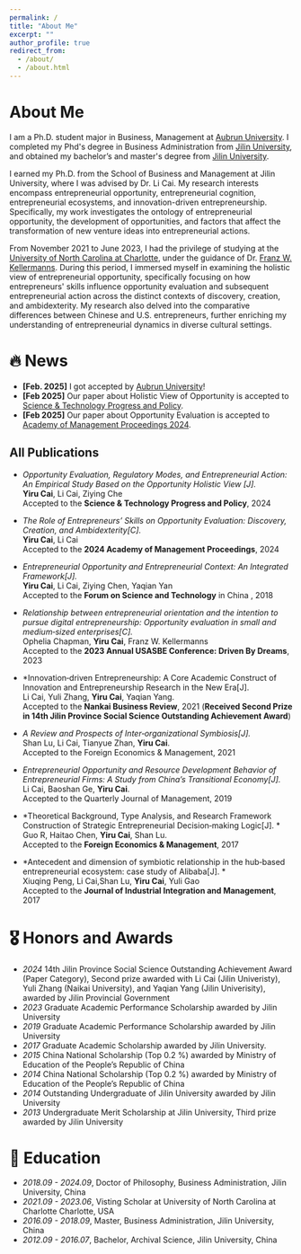 ```yaml
---
permalink: /
title: "About Me"
excerpt: ""
author_profile: true
redirect_from: 
  - /about/
  - /about.html
---
```


<span class='anchor' id='about-me'></span>

# About Me
I am a Ph.D. student major in Business, Management at [Aubrun University](https://www.auburn.edu/). I completed my Phd's degree in Business Administration
from [Jilin University](https://www.jlu.edu.cn/), and obtained my bachelor’s and master's degree from [Jilin University](https://www.jlu.edu.cn/).

I earned my Ph.D. from the School of Business and Management at Jilin University, where I was advised by Dr. Li Cai. My research interests encompass entrepreneurial opportunity, entrepreneurial cognition, entrepreneurial ecosystems, and innovation-driven entrepreneurship. Specifically, my work investigates the ontology of entrepreneurial opportunity, the development of opportunities, and factors that affect the transformation of new venture ideas into entrepreneurial actions.

From November 2021 to June 2023, I had the privilege of studying at the [University of North Carolina at Charlotte](https://www.charlotte.edu/), under the guidance of Dr. [Franz W. Kellermanns](https://belkcollege.charlotte.edu/directory/franz-w-kellermanns/). During this period, I immersed myself in examining the holistic view of entrepreneurial opportunity, specifically focusing on how entrepreneurs' skills influence opportunity evaluation and subsequent entrepreneurial action across the distinct contexts of discovery, creation, and ambidexterity. My research also delved into the comparative differences between Chinese and U.S. entrepreneurs, further enriching my understanding of entrepreneurial dynamics in diverse cultural settings.

# 🔥 News
- **[Feb. 2025]** I got accepted by [Aubrun University](https://www.auburn.edu/)!
- **[Feb 2025]** Our paper about Holistic View of Opportunity is accepted to [Science & Technology Progress and Policy](https://www.kjjb.org/EN/top_access).
- **[Feb 2025]** Our paper about Opportunity Evaluation is accepted to [Academy
of Management Proceedings 2024](https://journals.aom.org/toc/amproc/2024/1).


<!--
## Highlights
<div class='paper-box'><div class='paper-box-image'><img src='images/DTPP.png' alt="sym" width="100%"></div>
<div class='paper-box-text' markdown="1">

**DTPP: Differentiable Joint Conditional Prediction and Cost Evaluation for Tree Policy Planning in Autonomous Driving**

Zhiyu Huang, Peter Karkus, Boris Ivanovic, Yuxiao Chen, Marco Pavone, Chen Lv

**IEEE International Conference on Robotics and Automation (ICRA), 2024**

[**Paper**](https://arxiv.org/abs/2310.05885) \| [![](https://img.shields.io/github/stars/MCZhi/DTPP?style=social&label=Code Stars)](https://github.com/MCZhi/DTPP)

-  We employ a tree-structured policy planner and propose a differentiable joint training framework for both ego-conditioned prediction and cost evaluation models, resulting in a direct improvement of the final planning performance.
</div>
</div> -->

<!---
<div class='paper-box'><div class='paper-box-image'><img src='images/thesis.png' alt="sym" width="100%"></div>
<div class='paper-box-text' markdown="1">

**Learning-enabled Decision-making for Autonomous Driving: Framework and Methodology**

**PhD Thesis, 2023**

[**Thesis**](https://dr.ntu.edu.sg/handle/10356/172842)

-  This thesis presents a comprehensive framework and a series of learning-based methodologies for decision-making in AVs, with the objective of improving the scalability, adaptability, and alignment of their decision-making systems.
</div>
</div>
-->

<!--
<div class='paper-box'><div class='paper-box-image'><img src='images/gameformer.png' alt="sym" width="100%"></div>
<div class='paper-box-text' markdown="1">  
  
**GameFormer: Game-theoretic Modeling and Learning of Transformer-based Interactive Prediction and Planning for Autonomous Driving**

Zhiyu Huang, Haochen Liu, Chen Lv

**IEEE/CVF International Conference on Computer Vision (ICCV), 2023**

**Oral presentation (top 3%)**

[**Paper**](https://arxiv.org/abs/2303.05760) \| [**Project**](https://mczhi.github.io/GameFormer/) \| [![](https://img.shields.io/github/stars/MCZhi/GameFormer?style=social&label=Code Stars)](https://github.com/MCZhi/GameFormer) \| **GameFormer Planner** [![](https://img.shields.io/github/stars/MCZhi/GameFormer-Planner?style=social&label=Code Stars)](https://github.com/MCZhi/GameFormer-Planner) 

-  We address the interaction prediction problem by formulating it with hierarchical game theory and implementing it with TransFormer networks.
</div>
</div> -->

<!--
<div class='paper-box'><div class='paper-box-image'><img src='images/IADM.png' alt="sym" width="100%"></div>
<div class='paper-box-text' markdown="1">  
  
**Learning Interaction-aware Motion Prediction Model for Decision-making in Autonomous Driving**

Zhiyu Huang, Haochen Liu, Jingda Wu, Wenhui Huang, Chen Lv

**IEEE International Conference on Intelligent Transportation Systems (ITSC), 2023** 

[**Best Paper Runner-up Award**](https://2023.ieee-itsc.org/best-paper-awards/)

[**Paper**](https://arxiv.org/abs/2302.03939) \| [![](https://img.shields.io/github/stars/MCZhi/Predictive-Decision?style=social&label=Code Stars)](https://github.com/MCZhi/Predictive-Decision)

-  We propose an interaction-aware motion prediction model that is able to predict other agents' future trajectories according to the ego agent's future plans, i.e., their reactions to the ego's actions.
</div>
</div> -->

<!--
<div class='paper-box'><div class='paper-box-image'><img src='images/CMPIRL.png' alt="sym" width="100%"></div>
<div class='paper-box-text' markdown="1">

**Conditional Predictive Behavior Planning with Inverse Reinforcement Learning for Human-like Autonomous Driving**

Zhiyu Huang, Haochen Liu, Jingda Wu, Chen Lv

**IEEE Transactions on Intelligent Transportation Systems, 2023**

[**Paper**](https://arxiv.org/abs/2212.08787)

- Distinguished from existing learning-based methods that directly output decisions, we introduce a predictive behavior planning framework that learns to predict and evaluate from human driving data. 
</div>
</div> -->

<!-- 
<div class='paper-box'><div class='paper-box-image'><img src='images/DIPP.png' alt="sym" width="100%"></div>
<div class='paper-box-text' markdown="1">  
  
**Differentiable Integrated Motion Prediction and Planning with Learnable Cost Function for Autonomous Driving**

Zhiyu Huang, Haochen Liu, Jingda Wu, Chen Lv

**IEEE Transactions on Neural Networks and Learning Systems, 2023** 

[**Paper**](https://arxiv.org/abs/2207.10422) \| [**Project**](https://mczhi.github.io/DIPP/) \| [![](https://img.shields.io/github/stars/MCZhi/DIPP?style=social&label=Code Stars)](https://github.com/MCZhi/DIPP)

-  We propose an end-to-end differentiable framework that integrates prediction and planning modules and is able to learn the cost function from data.
</div>
</div> -->

<!-- 
<div class='paper-box'><div class='paper-box-image'><img src='images/prediction.png' alt="sym" width="100%"></div>
<div class='paper-box-text' markdown="1">

**Multi-modal Motion Prediction with Transformer-based Neural Network for Autonomous Driving**

Zhiyu Huang, Xiaoyu Mo, Chen Lv

**IEEE International Conference on Robotics and Automation (ICRA), 2022**

[**Paper**](https://arxiv.org/abs/2109.06446)

-  We propose a neural prediction framework based on the Transformer structure to model the relationship among the interacting agents and extract the attention of the target agent on the map waypoints.
</div>
</div> -->

<!-- 
<div class='paper-box'><div class='paper-box-image'><img src='images/ExpertDRL.png' alt="sym" width="100%"></div>
<div class='paper-box-text' markdown="1">

**Efficient Deep Reinforcement Learning with Imitative Expert Priors for Autonomous Driving**

Zhiyu Huang, Jingda Wu, Chen Lv

**IEEE Transactions on Neural Networks and Learning Systems, 2022**

[**Paper**](https://arxiv.org/abs/2103.10690) \|  [**Project**](https://mczhi.github.io/Expert-Prior-RL/) \| [![](https://img.shields.io/github/stars/MCZhi/Expert-Prior-RL?style=social&label=Code Stars)](https://github.com/MCZhi/Expert-Prior-RL)

-  We propose a novel framework to incorporate human prior knowledge in DRL, in order to improve the sample efficiency and save the effort of designing sophisticated reward functions.
</div>
</div> -->

<!-- 
<div class='paper-box'><div class='paper-box-image'><img src='images/IRL.png' alt="sym" width="100%"></div>
<div class='paper-box-text' markdown="1">

**Driving Behavior Modeling using Naturalistic Human Driving Data with Inverse Reinforcement Learning** 

Zhiyu Huang, Jingda Wu, Chen Lv

**IEEE Transactions on Intelligent Transportation Systems, 2021**

[**Paper**](https://arxiv.org/abs/2010.03118) \| [![](https://img.shields.io/github/stars/MCZhi/Driving-IRL-NGSIM?style=social&label=Code Stars)](https://github.com/MCZhi/Driving-IRL-NGSIM)

- We propose a structural assumption about internal reward function-based human driving behavior and employ sampling-based maximum entropy inverse reinforcement learning (IRL) algorithm to infer the reward function parameters from naturalistic human driving data.
</div>
</div>
-->

<!-- 
<div class='paper-box'><div class='paper-box-image'><img src='images/multimodal.png' alt="sym" width="100%"></div>
<div class='paper-box-text' markdown="1">

**Multi-modal sensor fusion-based deep neural network for end-to-end autonomous driving with scene understanding** 

Zhiyu Huang, Chen Lv, Yang Xing, Jingda Wu

**IEEE Sensors Journal, 2020**

[**Paper**](https://arxiv.org/abs/2005.09202)

- We propose a novel deep neural network-based system for end-to-end autonomous driving, consisting of multimodal sensor fusion, scene understanding, and conditional driving policy modules. 
</div>
</div>
-->

## All Publications
- *Opportunity Evaluation, Regulatory Modes, and Entrepreneurial Action: An Empirical Study Based on
the Opportunity Holistic View [J].*
  <br>
  **Yiru Cai**, Li Cai, Ziying Che
  <br>
  Accepted to the **Science & Technology Progress and Policy**, 2024
  <br>


- *The Role of Entrepreneurs’ Skills on Opportunity Evaluation: Discovery, Creation, and Ambidexterity[C].*
  <br>
  **Yiru Cai**, Li Cai
  <br>
  Accepted to the **2024 Academy of Management Proceedings**, 2024
  <br>

- *Entrepreneurial Opportunity and Entrepreneurial Context: An Integrated Framework[J].*
  <br>
  **Yiru Cai**, Li Cai, Ziying Chen, Yaqian Yan
  <br>
  Accepted to the **Forum on Science and Technology** in China , 2018
  <br>
  
- *Relationship between entrepreneurial orientation and the intention to pursue
digital entrepreneurship: Opportunity evaluation in small and medium‑sized enterprises[C].*
  <br>
  Ophelia Chapman, **Yiru Cai**, Franz W. Kellermanns
  <br>
  Accepted to the **2023 Annual USASBE Conference: Driven By Dreams**, 2023
  <br>

- *Innovation‑driven Entrepreneurship: A Core Academic Construct of Innovation and
Entrepreneurship Research in the New Era[J].
  <br>
 Li Cai, Yuli Zhang, **Yiru Cai**, Yaqian Yang. 
  <br>
  Accepted to the **Nankai Business Review**, 2021 (**Received Second Prize in 14th
Jilin Province Social Science Outstanding Achievement Award**)
  <br>
  
- *A Review and Prospects of Inter‑organizational Symbiosis[J].*
  <br>
  Shan Lu, Li Cai, Tianyue Zhan, **Yiru Cai**. 
  <br>
  Accepted to the Foreign Economics & Management, 2021
  <br>

- *Entrepreneurial Opportunity and Resource Development Behavior of Entrepreneurial Firms: A Study
from China’s Transitional Economy[J].*
  <br>
  Li Cai, Baoshan Ge, **Yiru Cai**.
  <br>
  Accepted to the Quarterly Journal of Management, 2019 
  <br>

- *Theoretical Background, Type Analysis, and Research Framework Construction of Strategic
Entrepreneurial Decision‑making Logic[J]. *
  <br>
 Guo R, Haitao Chen, **Yiru Cai**, Shan Lu. 
  <br>
  Accepted to the **Foreign Economics & Management**, 2017 
  <br>

- *Antecedent and dimension of symbiotic relationship in the hub‑based
entrepreneurial ecosystem: case study of Alibaba[J]. *
  <br>
 Xiuqing Peng, Li Cai,Shan Lu, **Yiru Cai**, Yuli Gao
  <br>
  Accepted to the **Journal of Industrial Integration and Management**, 2017 
  <br>
  

# 🎖 Honors and Awards
- *2024* 14th Jilin Province Social Science Outstanding Achievement Award (Paper Category), Second prize awarded with Li Cai
(Jilin Univeristy), Yuli Zhang (Naikai University), and Yaqian Yang (Jilin Univerisity), awarded by Jilin Provincial Government
- *2023* Graduate Academic Performance Scholarship awarded by Jilin University
- *2019* Graduate Academic Performance Scholarship awarded by Jilin University
- *2017* Graduate Academic Scholarship awarded by Jilin University.
- *2015* China National Scholarship (Top 0.2 %) awarded by Ministry of Education of the People’s Republic of China
- *2014* China National Scholarship (Top 0.2 %) awarded by Ministry of Education of the People’s Republic of China
- *2014* Outstanding Undergraduate of Jilin University awarded by Jilin University
- *2013* Undergraduate Merit Scholarship at Jilin University, Third prize awarded by Jilin University

# 📖 Education
- *2018.09 - 2024.09*, Doctor of Philosophy, Business Administration, Jilin University, China
- *2021.09 - 2023.06*, Visting Scholar at University of North Carolina at Charlotte Charlotte, USA
- *2016.09 - 2018.09*, Master, Business Administration, Jilin University, China
- *2012.09 - 2016.07*, Bachelor, Archival Science, Jilin University, China



